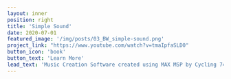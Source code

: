 ```yaml
---
layout: inner
position: right
title: 'Simple Sound'
date: 2020-07-01
featured_image: '/img/posts/03_BW_simple-sound.png'
project_link: "https://www.youtube.com/watch?v=tmaIpfaSLD0"
button_icon: 'book'
button_text: 'Learn More'
lead_text: 'Music Creation Software created using MAX MSP by Cycling 74.'
---
```

